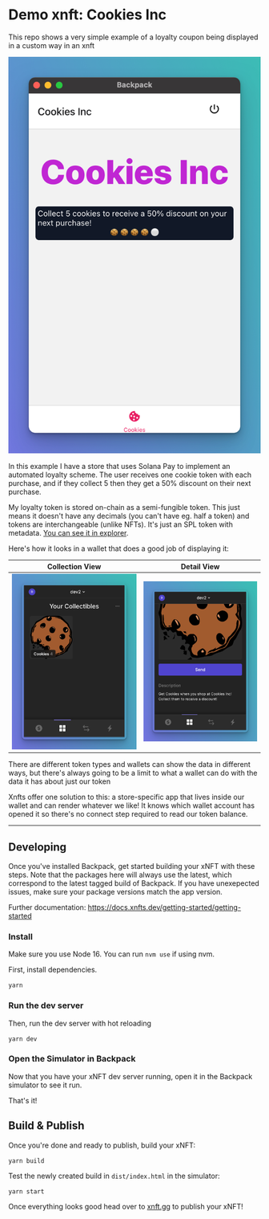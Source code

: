# Demo xnft: Cookies Inc

This repo shows a very simple example of a loyalty coupon being displayed in a custom way in an xnft

![xnft screenshot](./readme-images/xnft-screenshot.png)

In this example I have a store that uses Solana Pay to implement an automated loyalty scheme. The user receives one cookie token with each purchase, and if they collect 5 then they get a 50% discount on their next purchase.

My loyalty token is stored on-chain as a semi-fungible token. This just means it doesn't have any decimals (you can't have eg. half a token) and tokens are interchangeable (unlike NFTs). It's just an SPL token with metadata. [You can see it in explorer](https://explorer.solana.com/address/6ECroWv425bgRZWj1wnMuFLhvvYRBseykKPaK3LH5exc?cluster=devnet).

Here's how it looks in a wallet that does a good job of displaying it:

| Collection View                                                     | Detail View                                                 |
| ------------------------------------------------------------------- | ----------------------------------------------------------- |
| ![collection screenshot](./readme-images/collection-screenshot.png) | ![detail screenshot](./readme-images/detail-screenshot.png) |

There are different token types and wallets can show the data in different ways, but there's always going to be a limit to what a wallet can do with the data it has about just our token

Xnfts offer one solution to this: a store-specific app that lives inside our wallet and can render whatever we like! It knows which wallet account has opened it so there's no connect step required to read our token balance.

---

## Developing

Once you've installed Backpack, get started building your xNFT with these steps. Note that the packages here will always use the latest, which correspond to the latest tagged build of Backpack. If you have unexepected issues, make sure your package versions match the app version.

Further documentation: https://docs.xnfts.dev/getting-started/getting-started

### Install

Make sure you use Node 16. You can run `nvm use` if using nvm.

First, install dependencies.

```
yarn
```

### Run the dev server

Then, run the dev server with hot reloading

```
yarn dev
```

### Open the Simulator in Backpack

Now that you have your xNFT dev server running, open it in the Backpack simulator to see it run.

That's it!

## Build & Publish

Once you're done and ready to publish, build your xNFT:

```
yarn build
```

Test the newly created build in `dist/index.html` in the simulator:

```
yarn start
```

Once everything looks good head over to [xnft.gg](https://www.xnft.gg) to publish your xNFT!
